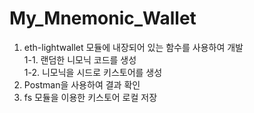 # My_Mnemonic_Wallet

1. eth-lightwallet 모듈에 내장되어 있는 함수를 사용하여 개발   
1-1. 랜덤한 니모닉 코드를 생성   
1-2. 니모닉을 시드로 키스토어를 생성   
2. Postman을 사용하여 결과 확인   
3. fs 모듈을 이용한 키스토어 로컬 저장   

